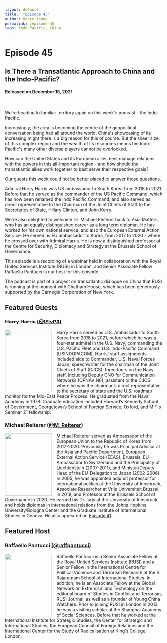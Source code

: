 ```yaml
---
layout: default
title:  "Episode 45"
author: Harry Yeung
permalink: /episode-45
tags: Indo-Pacific, China
---
```


<head>
  <meta name="twitter:card" content="summary" />
  <meta name="twitter:site" content="@AsiaMattersPod" />
  <meta name="twitter:title" content="Episode 45 | Is There a Transatlantic Approach to China and the Indo-Pacific?" />
  <meta name="twitter:description" content="We’re heading to familiar territory again on this week's podcast - the Indo-Pacific. Increasingly, the area is becoming the centre of the geopolitical conversation being had all around the world.  China's showcasing of its increasing might there is a big reason for this of course. But the sheer size of this complex region and the wealth of its resources means the Indo-Pacific's many other diverse players cannot be overlooked." />
  <meta name="twitter:image" content="https://user-images.githubusercontent.com/67763587/97117453-1b73b880-16c1-11eb-8dfb-30e8781bf66c.png" />

  <title>Episode 45 | Is There a Transatlantic Approach to China and the Indo-Pacific?</title>

  <meta name="description"
  content="We’re heading to familiar territory again on this week's podcast - the Indo-Pacific. Increasingly, the area is becoming the centre of the geopolitical conversation being had all around the world.  China's showcasing of its increasing might there is a big reason for this of course. But the sheer size of this complex region and the wealth of its resources means the Indo-Pacific's many other diverse players cannot be overlooked.">
</head>

# Episode 45
## Is There a Transatlantic Approach to China and the Indo-Pacific?
#### Released on December 15, 2021

<div id="buzzsprout-player-9725934"></div><script src="https://www.buzzsprout.com/699187/9725934-is-there-a-transatlantic-approach-to-china-and-the-indo-pacific.js?container_id=buzzsprout-player-9725934&player=small" type="text/javascript" charset="utf-8"></script>

<!--[**Download a transcript of this episode here**](https://docs.google.com/document/d/1n210GpXZw9L_OXGG_VuMeqNQJ7UkiGUmlS_yrbknByY/export?format=pdf)-->

<br>

We’re heading to familiar territory again on this week's podcast - the Indo-Pacific.

Increasingly, the area is becoming the centre of the geopolitical conversation being had all around the world.  China's showcasing of its increasing might there is a big reason for this of course. But the sheer size of this complex region and the wealth of its resources means the Indo-Pacific's many other diverse players cannot be overlooked.

How can the United States and its European allies best manage relations with the powers in this all-important region - and how should the transatlantic allies work together to best serve their respective goals?

Our guests this week could not be better placed to answer those questions.

Admiral Harry Harris was US ambassador to South Korea from 2018 to 2021. Before that he served as the commander of the US Pacific Command, which has now been renamed the Indo Pacific Command, and also served as direct representative to the Chairman of the Joint Chiefs of Staff to the Secretaries of State, Hillary Clinton, and John Kerry.

We're also delighted to welcome Dr. Michael Reiterer back to Asia Matters, who has an equally distinguished career as a long term diplomat. He has worked for his own national service, and also the European External Action Service. He served as EU ambassador to Korea, from 2017 to 2020 - where he crossed over with Admiral Harris. He is now a distinguished professor at the Centre for Security, Diplomacy and Strategy at the Brussels School of Governance.

This episode is a recording of a webinar held in collaboration with the Royal United Services Institute (RUSI) in London, and Senior Associate Fellow Raffaello Pantucci is our host for this episode.

The podcast is part of a project on transatlantic dialogue on China that RUSI is running at the moment with Chatham House, which has been generously supported by the Carnegie Corporation of New York.

## Featured Guests

### Harry Harris [(@IFlyP3)](https://twitter.com/iflyp3)

<img src="https://user-images.githubusercontent.com/67763587/146306824-84083c50-a7bc-412b-8004-3692b6a8ad1a.png"
  style="width:150px;height:200px;margin-right:15px;"
  align="left" />
  <p>Harry Harris served as U.S. Ambassador to South Korea from 2018 to 2021, before which he was a four-star admiral in the U.S. Navy, commanding the U.S. Pacific Fleet and U.S. Indo-Pacific Command (USINDOPACOM). Harris’ staff assignments included aide to Commander, U.S. Naval Forces Japan; speechwriter for the chairman of the Joint Chiefs of Staff (CJCS); three tours on the Navy staff, including Deputy CNO for Communication Networks (OPNAV N6); assistant to the CJCS where he was the chairman’s direct representative to the secretary of state and the U.S. roadmap monitor for the Mid-East Peace Process. He graduated from the Naval Academy in 1978. Graduate education included Harvard’s Kennedy School of Government, Georgetown’s School of Foreign Service, Oxford, and MIT's Seminar 21 fellowship.</p>

### Michael Reiterer [(@M_Reiterer)](https://twitter.com/M_Reiterer)

<img src="https://user-images.githubusercontent.com/67763587/136637742-3ac3f044-6633-418d-b0cf-6d1a35e539bf.png"
  style="width:150px;height:200px;margin-right:15px;"
  align="left" />
  <p>Michael Reiterer served as Ambassador of the European Union to the Republic of Korea from 2017-2020. Previously he was Principal Advisor at the Asia and Pacific Department, European External Action Service (EEAS), Brussels; EU-Ambassador to Switzerland and the Principality of Liechtenstein (2007-2011), and Minister/Deputy Head of the EU-Delegation to Japan (2002-2006). In 2005, he was appointed adjunct professor for international politics at the University of Innsbruck, Associate Researcher at Vrije Universiteit Brussel in 2018, and Professor at the Brussels School of Governance in 2020. He earned his Dr. juris at the University of Innsbruck and holds diplomas in international relations from the Johns Hopkins University/Bologna Center and the Graduate Institute of International Studies in Geneva. He also appeared on <a href="/episode-41">Episode 41</a>.</p>

## Featured Host

### Raffaello Pantucci [(@raffpantucci)](https://twitter.com/raffpantucci)

<img src="https://user-images.githubusercontent.com/67763587/146307023-18f8528f-f4f0-4e88-833c-d9b746b2f120.png"
  style="width:150px;height:200px;margin-right:15px;"
  align="left" />
  <p>Raffaello Pantucci is a Senior Associate Fellow at the Royal United Services Institute (RUSI) and a Senior Fellow in the International Centre for Political Violence and Terrorism Research at the S. Rajaratnam School of International Studies. In addition, he is an Associate Fellow at the Global Network on Extremism and Technology on the editorial board of Studies in Conflict and Terrorism, RUSI Journal, as well as a founder of Young China Watchers. Prior to joining RUSI in London in 2013, he was a visiting scholar at the Shanghai Academy of Social Sciences. Before that he worked at the International Institute for Strategic Studies, the Center for Strategic and International Studies, the European Council of Foreign Relations and the International Center for the Study of Radicalisation at King's College, London.</p>
